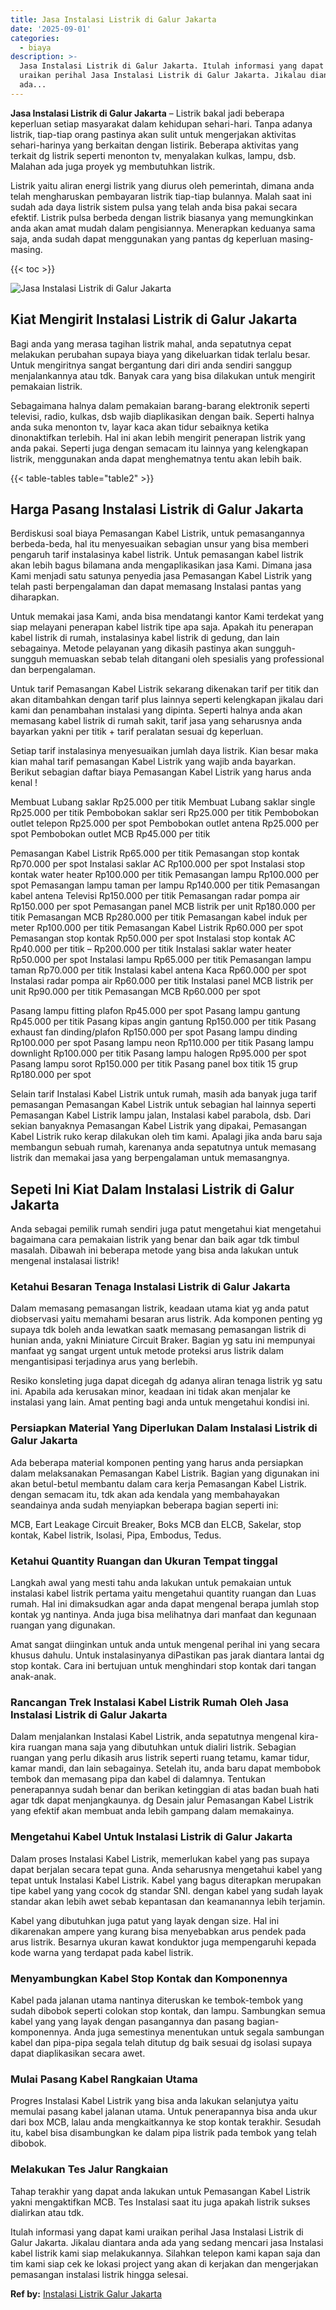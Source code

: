 ```yaml
---
title: Jasa Instalasi Listrik di Galur Jakarta
date: '2025-09-01'
categories:
  - biaya
description: >-
  Jasa Instalasi Listrik di Galur Jakarta. Itulah informasi yang dapat kami
  uraikan perihal Jasa Instalasi Listrik di Galur Jakarta. Jikalau diantara anda
  ada...
---
```


**Jasa Instalasi Listrik di Galur Jakarta** – Listrik bakal jadi beberapa keperluan setiap masyarakat dalam kehidupan sehari-hari. Tanpa adanya listrik, tiap-tiap orang pastinya akan sulit untuk mengerjakan aktivitas sehari-harinya yang berkaitan dengan listirik. Beberapa aktivitas yang terkait dg listrik seperti menonton tv, menyalakan kulkas, lampu, dsb. Malahan ada juga proyek yg membutuhkan listrik.

Listrik yaitu aliran energi listrik yang diurus oleh pemerintah, dimana anda telah mengharuskan pembayaran listrik tiap-tiap bulannya. Malah saat ini sudah ada daya listrik sistem pulsa yang telah anda bisa pakai secara efektif. Listrik pulsa berbeda dengan listrik biasanya yang memungkinkan anda akan amat mudah dalam pengisiannya. Menerapkan keduanya sama saja, anda sudah dapat menggunakan yang pantas dg keperluan masing-masing.

{{< toc >}}

![Jasa Instalasi Listrik di Galur Jakarta](/images/instalasi-listrik-murah11.png)

## Kiat Mengirit Instalasi Listrik di Galur Jakarta

Bagi anda yang merasa tagihan listrik mahal, anda sepatutnya cepat melakukan perubahan supaya biaya yang dikeluarkan tidak terlalu besar. Untuk mengiritnya sangat bergantung dari diri anda sendiri sanggup menjalankannya atau tdk. Banyak cara yang bisa dilakukan untuk mengirit pemakaian listrik.

Sebagaimana halnya dalam pemakaian barang-barang elektronik seperti televisi, radio, kulkas, dsb wajib diaplikasikan dengan baik. Seperti halnya anda suka menonton tv, layar kaca akan tidur sebaiknya ketika dinonaktifkan terlebih. Hal ini akan lebih mengirit penerapan listrik yang anda pakai. Seperti juga dengan semacam itu lainnya yang kelengkapan listrik, menggunakan anda dapat menghematnya tentu akan lebih baik.

{{< table-tables table="table2" >}}

## Harga Pasang Instalasi Listrik di Galur Jakarta

Berdiskusi soal biaya Pemasangan Kabel Listrik, untuk pemasangannya berbeda-beda, hal itu menyesuaikan sebagian unsur yang bisa memberi pengaruh tarif instalasinya kabel listrik. Untuk pemasangan kabel listrik akan lebih bagus bilamana anda mengaplikasikan jasa Kami. Dimana jasa Kami menjadi satu satunya penyedia jasa Pemasangan Kabel Listrik yang telah pasti berpengalaman dan dapat memasang Instalasi pantas yang diharapkan.

Untuk memakai jasa Kami, anda bisa mendatangi kantor Kami terdekat yang siap melayani penerapan kabel listrik tipe apa saja. Apakah itu penerapan kabel listrik di rumah, instalasinya kabel listrik di gedung, dan lain sebagainya. Metode pelayanan yang dikasih pastinya akan sungguh-sungguh memuaskan sebab telah ditangani oleh spesialis yang professional dan berpengalaman.

Untuk tarif Pemasangan Kabel Listrik sekarang dikenakan tarif per titik dan akan ditambahkan dengan tarif plus lainnya seperti kelengkapan jikalau dari kami dan penambahan instalasi yang dipinta. Seperti halnya anda akan memasang kabel listrik di rumah sakit, tarif jasa yang seharusnya anda bayarkan yakni per titik + tarif peralatan sesuai dg keperluan.

Setiap tarif instalasinya menyesuaikan jumlah daya listrik. Kian besar maka kian mahal tarif pemasangan Kabel Listrik yang wajib anda bayarkan. Berikut sebagian daftar biaya Pemasangan Kabel Listrik yang harus anda kenal !

Membuat Lubang saklar Rp25.000 per titik Membuat Lubang saklar single Rp25.000 per titik Pembobokan saklar seri Rp25.000 per titik Pembobokan outlet telepon Rp25.000 per spot Pembobokan outlet antena Rp25.000 per spot Pembobokan outlet MCB Rp45.000 per titik

Pemasangan Kabel Listrik Rp65.000 per titik Pemasangan stop kontak Rp70.000 per spot Instalasi saklar AC Rp100.000 per spot Instalasi stop kontak water heater Rp100.000 per titik Pemasangan lampu Rp100.000 per spot Pemasangan lampu taman per lampu Rp140.000 per titik Pemasangan kabel antena Televisi Rp150.000 per titik Pemasangan radar pompa air Rp150.000 per spot Pemasangan panel MCB listrik per unit Rp180.000 per titik Pemasangan MCB Rp280.000 per titik Pemasangan kabel induk per meter Rp100.000 per titik Pemasangan Kabel Listrik Rp60.000 per spot Pemasangan stop kontak Rp50.000 per spot Instalasi stop kontak AC Rp40.000 per titik – Rp200.000 per titik Instalasi saklar water heater Rp50.000 per spot Instalasi lampu Rp65.000 per titik Pemasangan lampu taman Rp70.000 per titik Instalasi kabel antena Kaca Rp60.000 per spot Instalasi radar pompa air Rp60.000 per titik Instalasi panel MCB listrik per unit Rp90.000 per titik Pemasangan MCB Rp60.000 per spot

Pasang lampu fitting plafon Rp45.000 per spot Pasang lampu gantung Rp45.000 per titik Pasang kipas angin gantung Rp150.000 per titik Pasang exhaust fan dinding/plafon Rp150.000 per spot Pasang lampu dinding Rp100.000 per spot Pasang lampu neon Rp110.000 per titik Pasang lampu downlight Rp100.000 per titik Pasang lampu halogen Rp95.000 per spot Pasang lampu sorot Rp150.000 per titik Pasang panel box titik 15 grup Rp180.000 per spot

Selain tarif Instalasi Kabel Listrik untuk rumah, masih ada banyak juga tarif pemasangan Pemasangan Kabel Listrik untuk sebagian hal lainnya seperti Pemasangan Kabel Listrik lampu jalan, Instalasi kabel parabola, dsb. Dari sekian banyaknya Pemasangan Kabel Listrik yang dipakai, Pemasangan Kabel Listrik ruko kerap dilakukan oleh tim kami. Apalagi jika anda baru saja membangun sebuah rumah, karenanya anda sepatutnya untuk memasang listrik dan memakai jasa yang berpengalaman untuk memasangnya.

## Sepeti Ini Kiat Dalam Instalasi Listrik di Galur Jakarta


Anda sebagai pemilik rumah sendiri juga patut mengetahui kiat mengetahui bagaimana cara pemakaian listrik yang benar dan baik agar tdk timbul masalah. Dibawah ini beberapa metode yang bisa anda lakukan untuk mengenal instalasai listrik!

### Ketahui Besaran Tenaga Instalasi Listrik di Galur Jakarta

Dalam memasang pemasangan listrik, keadaan utama kiat yg anda patut diobservasi yaitu memahami besaran arus listrik. Ada komponen penting yg supaya tdk boleh anda lewatkan saatk memasang pemasangan listrik di hunian anda, yakni Miniature Circuit Braker. Bagian yg satu ini mempunyai manfaat yg sangat urgent untuk metode proteksi arus listrik dalam mengantisipasi terjadinya arus yang berlebih.

Resiko konsleting juga dapat dicegah dg adanya aliran tenaga listrik yg satu ini. Apabila ada kerusakan minor, keadaan ini tidak akan menjalar ke instalasi yang lain. Amat penting bagi anda untuk mengetahui kondisi ini.

### Persiapkan Material Yang Diperlukan Dalam Instalasi Listrik di Galur Jakarta

Ada beberapa material komponen penting yang harus anda persiapkan dalam melaksanakan Pemasangan Kabel Listrik. Bagian yang digunakan ini akan betul-betul membantu dalam cara kerja Pemasangan Kabel Listrik. dengan semacam itu, tdk akan ada kendala yang membahayakan seandainya anda sudah menyiapkan beberapa bagian seperti ini:

MCB, Eart Leakage Circuit Breaker, Boks MCB dan ELCB, Sakelar, stop kontak, Kabel listrik, Isolasi, Pipa, Embodus, Tedus.

### Ketahui Quantity Ruangan dan Ukuran Tempat tinggal

Langkah awal yang mesti tahu anda lakukan untuk pemakaian untuk instalasi kabel listrik pertama yaitu mengetahui quantity ruangan dan Luas rumah. Hal ini dimaksudkan agar anda dapat mengenal berapa jumlah stop kontak yg nantinya. Anda juga bisa melihatnya dari manfaat dan kegunaan ruangan yang digunakan.

Amat sangat diinginkan untuk anda untuk mengenal perihal ini yang secara khusus dahulu. Untuk instalasinyanya diPastikan pas jarak diantara lantai dg stop kontak. Cara ini bertujuan untuk menghindari stop kontak dari tangan anak-anak.

### Rancangan Trek Instalasi Kabel Listrik Rumah Oleh Jasa Instalasi Listrik di Galur Jakarta

Dalam menjalankan Instalasi Kabel Listrik, anda sepatutnya mengenal kira-kira ruangan mana saja yang dibutuhkan untuk dialiri listrik. Sebagian ruangan yang perlu dikasih arus listrik seperti ruang tetamu, kamar tidur, kamar mandi, dan lain sebagainya. Setelah itu, anda baru dapat membobok tembok dan memasang pipa dan kabel di dalamnya. Tentukan penerapannya sudah benar dan berikan ketinggian di atas badan buah hati agar tdk dapat menjangkaunya. dg Desain jalur Pemasangan Kabel Listrik yang efektif akan membuat anda lebih gampang dalam memakainya.

### Mengetahui Kabel Untuk Instalasi Listrik di Galur Jakarta

Dalam proses Instalasi Kabel Listrik, memerlukan kabel yang pas supaya dapat berjalan secara tepat guna. Anda seharusnya mengetahui kabel yang tepat untuk Instalasi Kabel Listrik. Kabel yang bagus diterapkan merupakan tipe kabel yang yang cocok dg standar SNI. dengan kabel yang sudah layak standar akan lebih awet sebab kepantasan dan keamanannya lebih terjamin.

Kabel yang dibutuhkan juga patut yang layak dengan size. Hal ini dikarenakan ampere yang kurang bisa menyebabkan arus pendek pada arus listrik. Besarnya ukuran kawat konduktor juga mempengaruhi kepada kode warna yang terdapat pada kabel listrik.

### Menyambungkan Kabel Stop Kontak dan Komponennya

Kabel pada jalanan utama nantinya diteruskan ke tembok-tembok yang sudah dibobok seperti colokan stop kontak, dan lampu. Sambungkan semua kabel yang yang layak dengan pasangannya dan pasang bagian-komponennya. Anda juga semestinya menentukan untuk segala sambungan kabel dan pipa-pipa segala telah ditutup dg baik sesuai dg isolasi supaya dapat diaplikasikan secara awet.

### Mulai Pasang Kabel Rangkaian Utama

Progres Instalasi Kabel Listrik yang bisa anda lakukan selanjutya yaitu memulai pasang kabel jalanan utama. Untuk penerapannya bisa anda ukur dari box MCB, lalau anda mengkaitkannya ke stop kontak terakhir. Sesudah itu, kabel bisa disambungkan ke dalam pipa listrik pada tembok yang telah dibobok.

### Melakukan Tes Jalur Rangkaian

Tahap terakhir yang dapat anda lakukan untuk Pemasangan Kabel Listrik yakni mengaktifkan MCB. Tes Instalasi saat itu juga apakah listrik sukses dialirkan atau tdk.

Itulah informasi yang dapat kami uraikan perihal Jasa Instalasi Listrik di Galur Jakarta. Jikalau diantara anda ada yang sedang mencari jasa Instalasi kabel listrik kami siap melakukannya. Silahkan telepon kami kapan saja dan tim kami siap cek ke lokasi project yang akan di kerjakan dan mengerjakan pemasangan instalasi listrik hingga selesai.

**Ref by:** [Instalasi Listrik Galur Jakarta](https://id.wikipedia.org/wiki/Instalasi)
